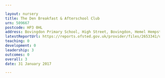```yaml
---

layout: nursery
title: The Den Breakfast & Afterschool Club
urn: 509667
postcode: HP3 0HL
address: Bovingdon Primary School, High Street, Bovingdon, Hemel Hempstead, Hertfordshire, HP3 0HL
latestReportUrl: https://reports.ofsted.gov.uk/provider/files/2653341/urn/509667.pdf
teaching: 0
development: 0
leadership: 3
outcomes: 0
overall: 3
date: 31 January 2017

---
```

